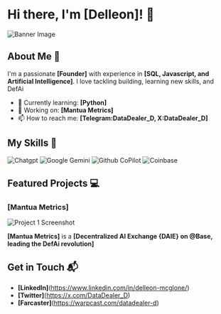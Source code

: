 # Hi there, I'm [Delleon]! 👋

![Banner Image](https://x.com/DataDealer_D/header_photo)

## About Me 🚀

I'm a passionate **[Founder]** with experience in **[SQL, Javascript, and Artificial Intelligence]**. I love tackling building, learning new skills, and DefAi

- 🌱 Currently learning: **[Python]**
- 🔭 Working on: **[Mantua Metrics]**
- 📫 How to reach me: **[Telegram:DataDealer_D, X:DataDealer_D]**

## My Skills 🧠

![Chatgpt](https://img.shields.io/badge/ChatGPT-74aa9c?style=for-the-badge&logo=openai&logoColor=white)
![Google Gemini](https://img.shields.io/badge/Google%20Gemini-8E75B2?style=for-the-badge&logo=googlegemini&logoColor=white)
![Github CoPilot](https://img.shields.io/badge/github%20copilot-000000?style=for-the-badge&logo=githubcopilot&logoColor=white)
![Coinbase](https://img.shields.io/badge/Coinbase-0052FF?style=for-the-badge&logo=Coinbase&logoColor=white)

## Featured Projects 💻

### [Mantua Metrics]

![Project 1 Screenshot](file:///Users/delleonmcglone/Desktop/Screenshot%202025-01-24%20at%204.55.12%E2%80%AFPM.png)

**[Mantua Metrics]** is a **[Decentralized AI Exchange {DAIE} on @Base, leading the DefAi  revolution]** 

## Get in Touch 📬

- **[LinkedIn]**(https://www.linkedin.com/in/delleon-mcglone/)
- **[Twitter]**(https://x.com/DataDealer_D)
- **[Farcaster]**(https://warpcast.com/datadealer-d)


